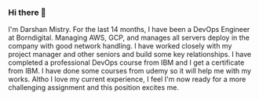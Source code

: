 ### Hi there 👋

I'm Darshan Mistry. For the last 14 months, I have been a DevOps Engineer at Borndigital. Managing AWS, GCP, and manages all servers deploy in the company with good network handling. I have worked closely with my project manager and other seniors and build some key relationships. I have completed a professional DevOps course from IBM and I get a certificate from IBM. I have done some courses from udemy so it will help me with my works. Altho I love my current experience, I feel I'm now ready for a more challenging assignment and this position excites me.

<!--
**1111darsh/1111darsh** is a ✨ _special_ ✨ repository because its `README.md` (this file) appears on your GitHub profile.

Here are some ideas to get you started:

- 🔭 I’m currently working on ...
- 🌱 I’m currently learning ...
- 👯 I’m looking to collaborate on ...
- 🤔 I’m looking for help with ...
- 💬 Ask me about ...
- 📫 How to reach me: ...
- 😄 Pronouns: ...
- ⚡ Fun fact: ...
-->
